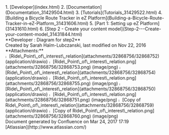 <div id="page">
<div id="main" class="aui-page-panel">
<div id="main-header">
<div id="breadcrumb-section">
1.  [Developer](index.html)
2.  [Documentation](Documentation_31429504.html)
3.  [Tutorials](Tutorials_31429522.html)
4.  [Building a Bicycle Route Tracker in eZ Platform](Building-a-Bicycle-Route-Tracker-in-eZ-Platform_31431606.html)
5.  [Part 1: Setting up eZ Platform](31431610.html)
6.  [Step 2 - Create your content model](Step-2---Create-your-content-model_31431844.html)

</div>
**Developer : Diagram for step2**

</div>
<div id="content" class="view">
<div class="page-metadata">
Created by Sarah Haïm-Lubczanski, last modified on Nov 22, 2016

</div>
<div id="main-content" class="wiki-content group">
</div>
<div class="pageSection group">
<div class="pageSectionHeader">
**Attachments:**

</div>
<div class="greybox" align="left">
<img src="images/icons/bullet_blue.gif" alt="image0" width="8" height="8" /> [Ride\_Point\_of\_interest\_relation](attachments/32868756/32868752) (application/drawio) <img src="images/icons/bullet_blue.gif" alt="image1" width="8" height="8" /> [Ride\_Point\_of\_interest\_relation.png](attachments/32868756/32868753.png) (image/png) <img src="images/icons/bullet_blue.gif" alt="image2" width="8" height="8" /> [Ride\_Point\_of\_interest\_relation](attachments/32868756/32868754) (application/drawio) <img src="images/icons/bullet_blue.gif" alt="image3" width="8" height="8" /> [Ride\_Point\_of\_interest\_relation.png](attachments/32868756/32868755.png) (image/png) <img src="images/icons/bullet_blue.gif" alt="image4" width="8" height="8" /> [Ride\_Point\_of\_interest\_relation](attachments/32868756/32868750) (application/drawio) <img src="images/icons/bullet_blue.gif" alt="image5" width="8" height="8" /> [Ride\_Point\_of\_interest\_relation.png](attachments/32868756/32868751.png) (image/png) <img src="images/icons/bullet_blue.gif" alt="image6" width="8" height="8" /> [Copy of Ride\_Point\_of\_interest\_relation](attachments/32868756/32868759) (application/drawio) <img src="images/icons/bullet_blue.gif" alt="image7" width="8" height="8" /> [Copy of Ride\_Point\_of\_interest\_relation.png](attachments/32868756/32868760.png) (image/png)

</div>
</div>
</div>
</div>
<div id="footer" role="contentinfo">
<div class="section footer-body">
Document generated by Confluence on Mar 24, 2017 17:19

<div id="footer-logo">
[Atlassian](http://www.atlassian.com/)

</div>
</div>
</div>
</div>

